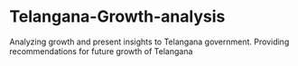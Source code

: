 # Telangana-Growth-analysis
Analyzing growth and present insights to Telangana government. Providing recommendations for future growth of Telangana
